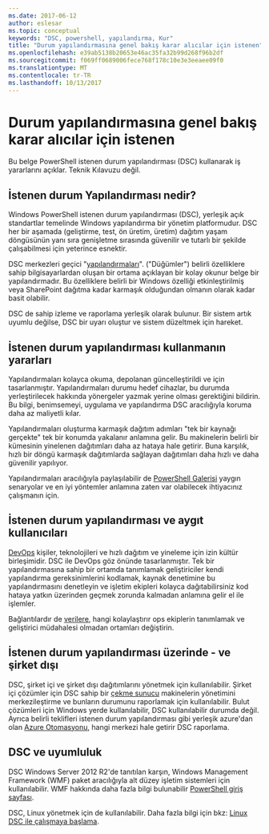 ```yaml
---
ms.date: 2017-06-12
author: eslesar
ms.topic: conceptual
keywords: "DSC, powershell, yapılandırma, Kur"
title: "Durum yapılandırmasına genel bakış karar alıcılar için istenen"
ms.openlocfilehash: e39ab5138b20653e46ac35fa32b99d268f96b2df
ms.sourcegitcommit: f069ff0689006fece768f178c10e3e3eeaee09f0
ms.translationtype: MT
ms.contentlocale: tr-TR
ms.lasthandoff: 10/13/2017
---
```

# <a name="desired-state-configuration-overview-for-decision-makers"></a>Durum yapılandırmasına genel bakış karar alıcılar için istenen

Bu belge PowerShell istenen durum yapılandırması (DSC) kullanarak iş yararlarını açıklar. Teknik Kılavuzu değil.

## <a name="what-is-desired-state-configuration"></a>İstenen durum Yapılandırması nedir?

Windows PowerShell istenen durum yapılandırması (DSC), yerleşik açık standartlar temelinde Windows yapılandırma bir yönetim platformudur. DSC her bir aşamada (geliştirme, test, ön üretim, üretim) dağıtım yaşam döngüsünün yanı sıra genişletme sırasında güvenilir ve tutarlı bir şekilde çalışabilmesi için yeterince esnektir. 

DSC merkezleri geçici "[yapılandırmaları](https://msdn.microsoft.com/en-us/powershell/dsc/configurations)".
("Düğümler") belirli özelliklere sahip bilgisayarlardan oluşan bir ortama açıklayan bir kolay okunur belge bir yapılandırmadır. Bu özelliklere belirli bir Windows özelliği etkinleştirilmiş veya SharePoint dağıtma kadar karmaşık olduğundan olmanın olarak kadar basit olabilir. 

DSC de sahip izleme ve raporlama yerleşik olarak bulunur. Bir sistem artık uyumlu değilse, DSC bir uyarı oluştur ve sistem düzeltmek için hareket. 

## <a name="benefits-of-using-desired-state-configuration"></a>İstenen durum yapılandırması kullanmanın yararları

Yapılandırmaları kolayca okuma, depolanan güncelleştirildi ve için tasarlanmıştır. Yapılandırmaları durumu hedef cihazlar, bu durumda yerleştirilecek hakkında yönergeler yazmak yerine olması gerektiğini bildirin. Bu bilgi, benimsemeyi, uygulama ve yapılandırma DSC aracılığıyla koruma daha az maliyetli kılar. 

Yapılandırmaları oluşturma karmaşık dağıtım adımları "tek bir kaynağı gerçekte" tek bir konumda yakalanır anlamına gelir. Bu makinelerin belirli bir kümesinin yinelenen dağıtımları daha az hataya hale getirir. Buna karşılık, hızlı bir döngü karmaşık dağıtımlarda sağlayan dağıtımları daha hızlı ve daha güvenilir yapılıyor.

Yapılandırmaları aracılığıyla paylaşılabilir de [PowerShell Galerisi](https://powershellgallery.com) yaygın senaryolar ve en iyi yöntemler anlamına zaten var olabilecek ihtiyacınız çalışmanın için.


## <a name="desired-state-configuration-and-devops"></a>İstenen durum yapılandırması ve aygıt kullanıcıları

[DevOps](http://blogs.technet.com/b/ashleymcglone/archive/2015/11/20/devops-for-n00bs-ie-windows-people.aspx) kişiler, teknolojileri ve hızlı dağıtım ve yineleme için izin kültür birleşimidir. DSC ile DevOps göz önünde tasarlanmıştır. Tek bir yapılandırmasına sahip bir ortamda tanımlamak geliştiriciler kendi yapılandırma gereksinimlerini kodlamak, kaynak denetimine bu yapılandırmasını denetleyin ve işletim ekipleri kolayca dağıtabilirsiniz kod hataya yatkın üzerinden geçmek zorunda kalmadan anlamına gelir el ile işlemler. 

Bağlantılardır de [verilere](https://msdn.microsoft.com/en-us/powershell/dsc/configdata), hangi kolaylaştırır ops ekiplerin tanımlamak ve geliştirici müdahalesi olmadan ortamları değiştirin. 

## <a name="desired-state-configuration-on--and-off-premises"></a>İstenen durum yapılandırması üzerinde - ve şirket dışı

DSC, şirket içi ve şirket dışı dağıtımlarını yönetmek için kullanılabilir. Şirket içi çözümler için DSC sahip bir [çekme sunucu](https://msdn.microsoft.com/en-us/powershell/dsc/pullserver) makinelerin yönetimini merkezileştirme ve bunların durumunu raporlamak için kullanılabilir. Bulut çözümleri için Windows yerde kullanılabilir, DSC kullanılabilir durumda değil. Ayrıca belirli teklifleri istenen durum yapılandırması gibi yerleşik azure'dan olan [Azure Otomasyonu](https://azure.microsoft.com/en-us/documentation/services/automation/), hangi merkezi hale getirir DSC raporlama. 

## <a name="dsc-and-compatibility"></a>DSC ve uyumluluk

DSC Windows Server 2012 R2'de tanıtılan karşın, Windows Management Framework (WMF) paket aracılığıyla alt düzey işletim sistemleri için kullanılabilir. WMF hakkında daha fazla bilgi bulunabilir [PowerShell giriş sayfası](https://msdn.microsoft.com/en-us/powershell/). 

DSC, Linux yönetmek için de kullanılabilir. Daha fazla bilgi için bkz: [Linux DSC ile çalışmaya başlama](https://msdn.microsoft.com/en-us/powershell/dsc/lnxgettingstarted).

